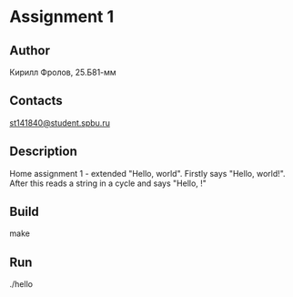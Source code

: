 # Assignment 1
## Author 
Кирилл Фролов, 25.Б81-мм
## Contacts
st141840@student.spbu.ru
## Description
Home assignment 1 - extended "Hello, world". Firstly says "Hello, world!". After this reads a string in a cycle and says "Hello, <string>!"
## Build
make
## Run
./hello

